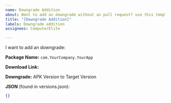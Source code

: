 ```yaml
---
name: Downgrade Addition
about: Want to add an downgrade without an pull request? use this template
title: "[Downgrade Addition]"
labels: Downgrade addition
assignees: ComputerElite

---
```


I want to add an downgrade:

**Package Name:** `com.YourCompany.YourApp`

**Download Link:** 

**Downgrade:** APK Version to Target Version

**JSON** (found in versions.json):
```json
{}
```
